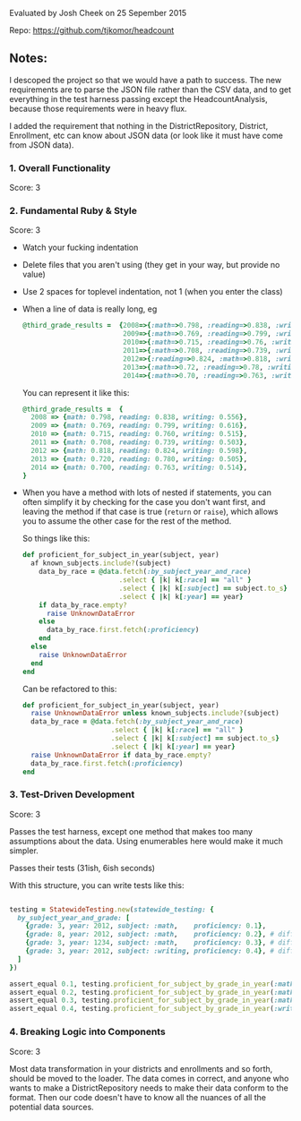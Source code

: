 Evaluated by Josh Cheek on 25 Sepember 2015

Repo: https://github.com/tjkomor/headcount

## Notes:

I descoped the project so that we would have a path to success.
The new requirements are to parse the JSON file rather than the
CSV data, and to get everything in the test harness passing except
the HeadcountAnalysis, because those requirements were in heavy flux.

I added the requirement that nothing in the DistrictRepository,
District, Enrollment, etc can know about JSON data
(or look like it must have come from JSON data).


### 1. Overall Functionality

Score: 3


### 2. Fundamental Ruby & Style

Score: 3

* Watch your fucking indentation
* Delete files that you aren't using (they get in your way, but provide no value)
* Use 2 spaces for toplevel indentation, not 1 (when you enter the class)
* When a line of data is really long, eg

  ```ruby
  @third_grade_results =  {2008=>{:math=>0.798, :reading=>0.838, :writing=>0.556},
                           2009=>{:math=>0.769, :reading=>0.799, :writing=>0.616},
                           2010=>{:math=>0.715, :reading=>0.76, :writing=>0.515},
                           2011=>{:math=>0.708, :reading=>0.739, :writing=>0.503},
                           2012=>{:reading=>0.824, :math=>0.818, :writing=>0.598},
                           2013=>{:math=>0.72, :reading=>0.78, :writing=>0.505},
                           2014=>{:math=>0.70, :reading=>0.763, :writing=>0.514}}
  ```

  You can represent it like this:

  ```ruby
  @third_grade_results =  {
    2008 => {math: 0.798, reading: 0.838, writing: 0.556},
    2009 => {math: 0.769, reading: 0.799, writing: 0.616},
    2010 => {math: 0.715, reading: 0.760, writing: 0.515},
    2011 => {math: 0.708, reading: 0.739, writing: 0.503},
    2012 => {math: 0.818, reading: 0.824, writing: 0.598},
    2013 => {math: 0.720, reading: 0.780, writing: 0.505},
    2014 => {math: 0.700, reading: 0.763, writing: 0.514},
  }
  ```
* When you have a method with lots of nested if statements,
  you can often simplify it by checking for the case you don't want first,
  and leaving the method if that case is true (`return` or `raise`),
  which allows you to assume the other case for the rest of the method.

  So things like this:

  ```ruby
  def proficient_for_subject_in_year(subject, year)
    af known_subjects.include?(subject)
      data_by_race = @data.fetch(:by_subject_year_and_race)
                          .select { |k| k[:race] == "all" }
                          .select { |k| k[:subject] == subject.to_s}
                          .select { |k| k[:year] == year}
      if data_by_race.empty?
        raise UnknownDataError
      else
        data_by_race.first.fetch(:proficiency)
      end
    else
      raise UnknownDataError
    end
  end
  ```

  Can be refactored to this:

  ```ruby
  def proficient_for_subject_in_year(subject, year)
    raise UnknownDataError unless known_subjects.include?(subject)
    data_by_race = @data.fetch(:by_subject_year_and_race)
                        .select { |k| k[:race] == "all" }
                        .select { |k| k[:subject] == subject.to_s}
                        .select { |k| k[:year] == year}
    raise UnknownDataError if data_by_race.empty?
    data_by_race.first.fetch(:proficiency)
  end
  ```

### 3. Test-Driven Development

Score: 3

Passes the test harness, except one method that makes too many assumptions about the data.
Using enumerables here would make it much simpler.

Passes their tests (31ish, 6ish seconds)

With this structure, you can write tests like this:

```ruby

testing = StatewideTesting.new(statewide_testing: {
  by_subject_year_and_grade: [
    {grade: 3, year: 2012, subject: :math,    proficiency: 0.1},
    {grade: 8, year: 2012, subject: :math,    proficiency: 0.2}, # diff grade
    {grade: 3, year: 1234, subject: :math,    proficiency: 0.3}, # diff year
    {grade: 3, year: 2012, subject: :writing, proficiency: 0.4}, # diff subject
  ]
})

assert_equal 0.1, testing.proficient_for_subject_by_grade_in_year(:math,    3, 2012)
assert_equal 0.2, testing.proficient_for_subject_by_grade_in_year(:math,    8, 2012)
assert_equal 0.3, testing.proficient_for_subject_by_grade_in_year(:math,    3, 2014)
assert_equal 0.4, testing.proficient_for_subject_by_grade_in_year(:writing, 3, 2012)
```

### 4. Breaking Logic into Components

Score: 3

Most data transformation in your districts and enrollments and so forth,
should be moved to the loader.
The data comes in correct, and anyone who wants to make
a DistrictRepository needs to make their data conform to the format.
Then our code doesn't have to know all the nuances of all the potential data sources.
